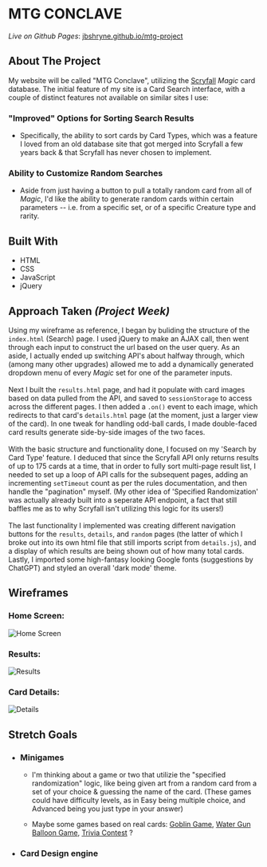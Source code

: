 # **MTG CONCLAVE**

*Live on Github Pages*: [jbshryne.github.io/mtg-project](https://jbshryne.github.io/mtg-project)

## **About The Project**

My website will be called "MTG Conclave", utilizing the [Scryfall](https://scryfall.com/) *Magic* card database. The initial feature of my site is a Card Search interface, with a couple of distinct features not available on similar sites I use:

### "Improved" Options for Sorting Search Results

- Specifically, the ability to sort cards by Card Types, which was a feature I loved from an old database site that got merged into Scryfall a few years back & that Scryfall has never chosen to implement.

### Ability to Customize Random Searches

- Aside from just having a button to pull a totally random card from all of *Magic*, I'd like the ability to generate random cards within certain parameters -- i.e. from a specific set, or of a specific Creature type and rarity.

## **Built With**

- HTML
- CSS
- JavaScript
- jQuery

## **Approach Taken** *(Project Week)*

Using my wireframe as reference, I began by buliding the structure of the `index.html` (Search) page. I used jQuery to make an AJAX call, then went through each input to construct the url based on the user query. As an aside, I actually ended up switching API's about halfway through, which (among many other upgrades) allowed me to add a dynamically generated dropdown menu of every *Magic* set for one of the parameter inputs. <br><br> Next I built the `results.html` page, and had it populate with card images based on data pulled from the API, and saved to `sessionStorage` to access across the different pages. I then added a `.on()` event to each image, which redirects to that card's `details.html` page (at the moment,  just a larger view of the card). In one tweak for handling odd-ball cards, I made double-faced card results generate side-by-side images of the two faces.<br><br> With the basic structure and functionality done, I focused on my 'Search by Card Type' feature.  I deduced that since the Scryfall API only returns results of up to 175 cards at a time, that in order to fully sort multi-page result list, I needed to set up a loop of API calls for the subsequent pages, adding an incrementing `setTimeout` count as per the rules documentation, and then handle the "pagination" myself.  (My other idea of 'Specified Randomization' was actually already built into a seperate API endpoint, a fact that still baffles me as to why Scryfall isn't utilizing this logic for its users!)<br><br>The last functionality I implemented was creating different navigation buttons for the `results`, `details`, and `random` pages (the latter of which I broke out into its own html file that still imports script from `details.js`), and a display of which results are being shown out of how many total cards.  Lastly, I imported some high-fantasy looking Google fonts (suggestions by ChatGPT) and styled an overall 'dark mode' theme. 

## **Wireframes**

### Home Screen:

![Home Screen](assets/Home.png)

### Results:

![Results](assets/Results.png)

### Card Details:

![Details](assets/Details.png)

## **Stretch Goals**

- ### Minigames

  - I'm thinking about a game or two that utilizie the "specified randomization" logic, like being given art from a random card from a set of your choice & guessing the name of the card. (These games could have difficulty levels, as in Easy being multiple choice, and Advanced being you just type in your answer)

  - Maybe some games based on real cards: [Goblin Game](https://scryfall.com/card/pls/61/goblin-game), [Water Gun Balloon Game](https://scryfall.com/card/unf/538/water-gun-balloon-game), [Trivia Contest](https://scryfall.com/search?q=trivia+contest) ?

- ### Card Design engine
